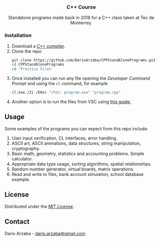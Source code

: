 
<br />
<div align="center">
  <h3 align="center">C++ Course</h3>

  <p align="center">
    Standalone programs made back in 2018 for a C++ class taken at Tec de Monterrey.
</div>

### Installation

1. Download a [C++ compiler](https://visualstudio.microsoft.com/downloads/#build-tools-for-visual-studio-2022).
2. Clone the repo
   ```sh
   git clone https://github.com/DarioArzaba/CPPStandAlonePrograms.git
   cd CPPStandAlonePrograms
   cd 'Practice Files'
   ```
3. Once installed you can run any file opening the *Developer Command Prompt* and using the `cl` command, for example
   ```sh
   cl.exe /Zi /EHsc "/FeC: program.exe" "program.cpp"
   ```
4. Another option is to run the files from VSC using [this guide.](https://code.visualstudio.com/docs/cpp/config-msvc)

## Usage

Some examples of the programs you can expect from this repo include:

1. User input verification, CL interfaces, error handling.
2. ASCII art, ASCII animations, data structures, string manipulation, cryptography.
3. Basic math, geometry, statistics and accounting problems. Simple calculator.
4. Appropriate data type usage, sorting algorithms, spatial relationships.
5. Random number generator, virtual boards, matrix operations.
6. Read and write to files, bank account simulation, school database example.

## License

Distributed under the [MIT License](https://mit-license.org/).

## Contact

Dario Arzaba - dario.arzaba@gmail.com
